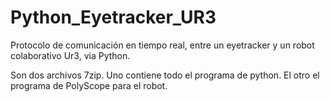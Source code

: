 # Python_Eyetracker_UR3
Protocolo de comunicación en tiempo real, entre un eyetracker y un robot colaborativo Ur3, via Python.

Son dos archivos 7zip.
Uno contiene todo el programa de python.
El otro el programa de PolyScope para el robot.
